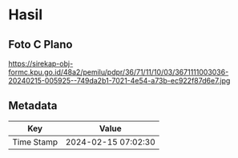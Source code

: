 # Hasil

## Foto C Plano

https://sirekap-obj-formc.kpu.go.id/48a2/pemilu/pdpr/36/71/11/10/03/3671111003036-20240215-005925--749da2b1-7021-4e54-a73b-ec922f87d6e7.jpg


## Metadata

| Key        | Value               |
| ---------- | ------------------- |
| Time Stamp | 2024-02-15 07:02:30 |



